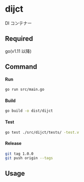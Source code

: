 # dijct

DI コンテナー

## Required

go(v1.11 以降)

## Command

#### Run

```sh
go run src/main.go
```

#### Build

```sh
go build -o dist/dijct
```

#### Test

```sh
go test ./src/dijct/tests/ -test.v
```

#### Release

```sh
git tag 1.0.0
git push origin --tags
```

## Usage
